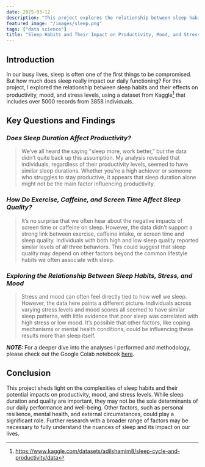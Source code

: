 ```yaml
---
date: 2025-03-12
description: "This project explores the relationship between sleep habits and their effects on productivity, mood, and stress levels"
featured_image: "/images/sleep.png"
tags: ["data science"]
title: "Sleep Habits and Their Impact on Productivity, Mood, and Stress 😴"
---
```


## Introduction
In our busy lives, sleep is often one of the first things to be compromised. But how much does sleep really impact our daily functioning? For this project, I explored the relationship between sleep habits and their effects on productivity, mood, and stress levels, using a dataset from Kaggle[^1] that includes over 5000 records from 3858 individuals.

## Key Questions and Findings
### ***Does Sleep Duration Affect Productivity?***

> We’ve all heard the saying "sleep more, work better," but the data didn’t quite back up this assumption. My analysis revealed that individuals, regardless of their productivity levels, seemed to have similar sleep durations. Whether you're a high achiever or someone who struggles to stay productive, it appears that sleep duration alone might not be the main factor influencing productivity.

### ***How Do Exercise, Caffeine, and Screen Time Affect Sleep Quality?***

> It’s no surprise that we often hear about the negative impacts of screen time or caffeine on sleep. However, the data didn’t support a strong link between exercise, caffeine intake, or screen time and sleep quality. Individuals with both high and low sleep quality reported similar levels of all three behaviors. This could suggest that sleep quality may depend on other factors beyond the common lifestyle habits we often associate with sleep.

### ***Exploring the Relationship Between Sleep Habits, Stress, and Mood***

> Stress and mood can often feel directly tied to how well we sleep. However, the data here paints a different picture. Individuals across varying stress levels and mood scores all seemed to have similar sleep patterns, with little evidence that poor sleep was correlated with high stress or low mood. It’s possible that other factors, like coping mechanisms or mental health conditions, could be influencing these results more than sleep itself.

***NOTE:*** For a deeper dive into the analyses I performed and methodology, please check out the Google Colab notebook [here](https://colab.research.google.com/github/kthuang20/sleep_cycle_productivity/blob/main/Exploratory_Analysis_of_Sleep_Cycle_and_Productivity.ipynb).

## Conclusion
This project sheds light on the complexities of sleep habits and their potential impacts on productivity, mood, and stress levels. While sleep duration and quality are important, they may not be the sole determinants of our daily performance and well-being. Other factors, such as personal resilience, mental health, and external circumstances, could play a significant role. Further research with a broader range of factors may be necessary to fully understand the nuances of sleep and its impact on our lives.

[^1]: https://www.kaggle.com/datasets/adilshamim8/sleep-cycle-and-productivity/data
